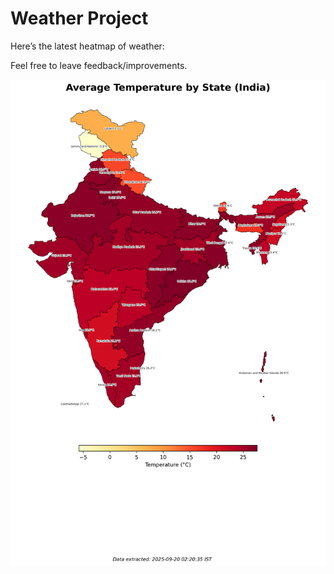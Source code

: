 # Weather Project

Here’s the latest heatmap of weather:

Feel free to leave feedback/improvements.

![India Heatmap](docs/assets/india_heatmap.png?v=CDC21D)
